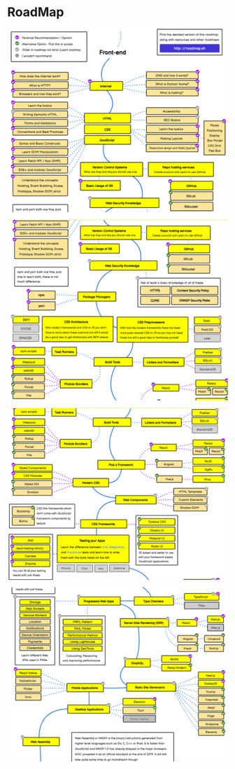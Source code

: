 # RoadMap

![](<../.gitbook/assets/image (1).png>)

![](<../.gitbook/assets/image (2) (1).png>)

![](<../.gitbook/assets/image (1) (1).png>)

![](<../.gitbook/assets/image (8).png>)
